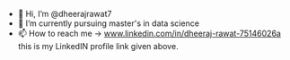 - 👋 Hi, I’m @dheerajrawat7
- 🌱 I’m currently pursuing  master's in data science
- 📫 How to reach me -> www.linkedin.com/in/dheeraj-rawat-75146026a
  this is my LinkedIN profile link given above.
  

<!---
dheerajrawat7/dheerajrawat7 is a ✨ special ✨ repository because its `README.md` (this file) appears on your GitHub profile.
You can click the Preview link to take a look at your changes.
--->
